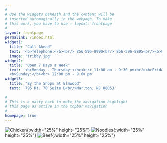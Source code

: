 ```yaml
---
#
# Use the widgets beneath and the content will be
# inserted automagically in the webpage. To make
# this work, you have to use › layout: frontpage
#
layout: frontpage
permalink: /index.html
widget1:
  title: "Call Ahead"
  text: '<b>Telephone:</b><br/> 856-596-8990<br/> 856-596-8895<br/><b>Fax:</b><br/> 856-596-8944'
  image: 'tribby.jpg'
widget2:
  title: "Open 7 Days a Week"
  text: '<b>Monday - Thursday:</b><br/> 11:00 am - 9:30 pm<br/><b>Friday & Saturday:</b><br> 11:00 am - 10:30 pm<br/>
  <b>Sunday:</b><br> 12:00 pm - 9:00 pm'
widget3:
  title: "By the Shops at Elmwood"
  text: '795 Rt. 70 Suite B<br/>Marlton, NJ 08053'

#
# This is a nasty hack to make the navigation highlight
# this page as active in the topbar navigation
#
homepage: true
---
```

![Chicken]({{site.url}}/images/chicken1.jpg){:width="25%" height="25%"}
![Noodles]({{site.url}}/images/noodles1.jpg){:width="25%" height="25%"}
![Beef]({{site.url}}/images/beef1.jpg){:width="25%" height="25%"}
